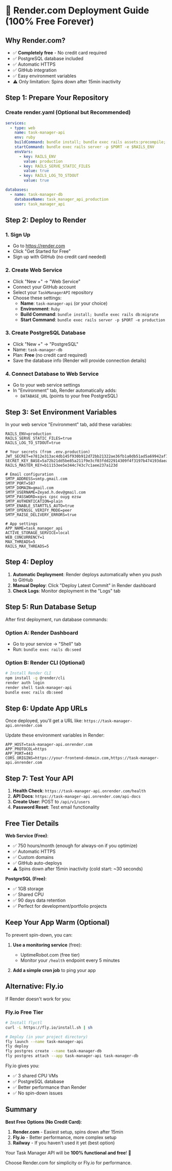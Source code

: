 # 🎨 Render.com Deployment Guide (100% Free Forever)

## Why Render.com?
- ✅ **Completely free** - No credit card required
- ✅ PostgreSQL database included
- ✅ Automatic HTTPS
- ✅ GitHub integration
- ✅ Easy environment variables
- ⚠️ Only limitation: Spins down after 15min inactivity

## Step 1: Prepare Your Repository

### Create render.yaml (Optional but Recommended)
```yaml
services:
  - type: web
    name: task-manager-api
    env: ruby
    buildCommand: bundle install; bundle exec rails assets:precompile; bundle exec rails db:migrate
    startCommand: bundle exec rails server -p $PORT -e $RAILS_ENV
    envVars:
      - key: RAILS_ENV
        value: production
      - key: RAILS_SERVE_STATIC_FILES
        value: true
      - key: RAILS_LOG_TO_STDOUT
        value: true

databases:
  - name: task-manager-db
    databaseName: task_manager_api_production
    user: task_manager_api
```

## Step 2: Deploy to Render

### 1. Sign Up
- Go to https://render.com
- Click "Get Started for Free"
- Sign up with GitHub (no credit card needed)

### 2. Create Web Service
- Click "New +" → "Web Service"
- Connect your GitHub account
- Select your `TaskManagerAPI` repository
- Choose these settings:
  - **Name**: `task-manager-api` (or your choice)
  - **Environment**: `Ruby`
  - **Build Command**: `bundle install; bundle exec rails db:migrate`
  - **Start Command**: `bundle exec rails server -p $PORT -e production`

### 3. Create PostgreSQL Database
- Click "New +" → "PostgreSQL"
- Name: `task-manager-db`
- Plan: **Free** (no credit card required)
- Save the database info (Render will provide connection details)

### 4. Connect Database to Web Service
- Go to your web service settings
- In "Environment" tab, Render automatically adds:
  - `DATABASE_URL` (points to your free PostgreSQL)

## Step 3: Set Environment Variables

In your web service "Environment" tab, add these variables:

```
RAILS_ENV=production
RAILS_SERVE_STATIC_FILES=true
RAILS_LOG_TO_STDOUT=true

# Your secrets (from .env.production)
JWT_SECRET=e7812e313ac4db145f930b912d72bb21322ae36fb1a0db51ad5a69942af744f2783f4e2e807a6f17e83debd96904d576bb77eba17db3286a3dd54b82d92d0f5b
SECRET_KEY_BASE=5a72b21dd5be85a211f9e3cf03fdd22914309f4f3197b474193daea57c0bd5fc1953eabc014b2e57363dd510919734d09f1078f64837f8a9bf096be848837a78
RAILS_MASTER_KEY=b11153ee5e344c743c7c1aee237a123d

# Email configuration
SMTP_ADDRESS=smtp.gmail.com
SMTP_PORT=587
SMTP_DOMAIN=gmail.com
SMTP_USERNAME=Zeyad.h.dev@gmail.com
SMTP_PASSWORD=xgvs cpsc ouyg ezsw
SMTP_AUTHENTICATION=plain
SMTP_ENABLE_STARTTLS_AUTO=true
SMTP_OPENSSL_VERIFY_MODE=peer
SMTP_RAISE_DELIVERY_ERRORS=true

# App settings
APP_NAME=task_manager_api
ACTIVE_STORAGE_SERVICE=local
WEB_CONCURRENCY=1
MAX_THREADS=5
RAILS_MAX_THREADS=5
```

## Step 4: Deploy

1. **Automatic Deployment**: Render deploys automatically when you push to GitHub
2. **Manual Deploy**: Click "Deploy Latest Commit" in Render dashboard
3. **Check Logs**: Monitor deployment in the "Logs" tab

## Step 5: Run Database Setup

After first deployment, run database commands:

### Option A: Render Dashboard
- Go to your service → "Shell" tab
- Run: `bundle exec rails db:seed`

### Option B: Render CLI (Optional)
```bash
# Install Render CLI
npm install -g @render/cli
render auth login
render shell task-manager-api
bundle exec rails db:seed
```

## Step 6: Update App URLs

Once deployed, you'll get a URL like: `https://task-manager-api.onrender.com`

Update these environment variables in Render:
```
APP_HOST=task-manager-api.onrender.com
APP_PROTOCOL=https
APP_PORT=443
CORS_ORIGINS=https://your-frontend-domain.com,https://task-manager-api.onrender.com
```

## Step 7: Test Your API

1. **Health Check**: `https://task-manager-api.onrender.com/health`
2. **API Docs**: `https://task-manager-api.onrender.com/api-docs`
3. **Create User**: POST to `/api/v1/users`
4. **Password Reset**: Test email functionality

## Free Tier Details

**Web Service (Free)**:
- ✅ 750 hours/month (enough for always-on if you optimize)
- ✅ Automatic HTTPS
- ✅ Custom domains
- ✅ GitHub auto-deploys
- ⚠️ Spins down after 15min inactivity (cold start: ~30 seconds)

**PostgreSQL (Free)**:
- ✅ 1GB storage
- ✅ Shared CPU
- ✅ 90 days data retention
- ✅ Perfect for development/portfolio projects

## Keep Your App Warm (Optional)

To prevent spin-down, you can:

1. **Use a monitoring service** (free):
   - UptimeRobot.com (free tier)
   - Monitor your `/health` endpoint every 5 minutes

2. **Add a simple cron job** to ping your app

## Alternative: Fly.io

If Render doesn't work for you:

### Fly.io Free Tier
```bash
# Install flyctl
curl -L https://fly.io/install.sh | sh

# Deploy (in your project directory)
fly launch --name task-manager-api
fly deploy
fly postgres create --name task-manager-db
fly postgres attach --app task-manager-api task-manager-db
```

Fly.io gives you:
- ✅ 3 shared CPU VMs
- ✅ PostgreSQL database
- ✅ Better performance than Render
- ✅ No spin-down issues

## Summary

**Best Free Options (No Credit Card)**:
1. **Render.com** - Easiest setup, spins down after 15min
2. **Fly.io** - Better performance, more complex setup
3. **Railway** - If you haven't used it yet (best option)

Your Task Manager API will be **100% functional and free**! 🎉

Choose Render.com for simplicity or Fly.io for performance.
